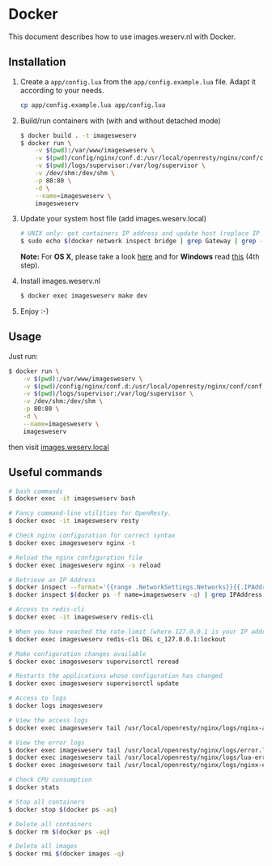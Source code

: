# Docker

This document describes how to use images.weserv.nl with Docker.

## Installation

1. Create a `app/config.lua` from the `app/config.example.lua` file. Adapt it according to your needs.

    ```bash
    cp app/config.example.lua app/config.lua
    ```

2. Build/run containers with (with and without detached mode)

    ```bash
    $ docker build . -t imagesweserv
    $ docker run \
        -v $(pwd):/var/www/imagesweserv \
        -v $(pwd)/config/nginx/conf.d:/usr/local/openresty/nginx/conf/conf.d/ \
        -v $(pwd)/logs/supervisor:/var/log/supervisor \
        -v /dev/shm:/dev/shm \
        -p 80:80 \
        -d \
        --name=imagesweserv \
        imagesweserv
    ```

3. Update your system host file (add images.weserv.local)

    ```bash
    # UNIX only: get containers IP address and update host (replace IP according to your configuration) (on Windows, edit C:\Windows\System32\drivers\etc\hosts)
    $ sudo echo $(docker network inspect bridge | grep Gateway | grep -o -E '[0-9\.]+') "images.weserv.local" >> /etc/hosts
    ```

    **Note:** For **OS X**, please take a look [here](https://docs.docker.com/docker-for-mac/networking/) and for **Windows** read [this](https://docs.docker.com/docker-for-windows/#/step-4-explore-the-application-and-run-examples) (4th step).

4. Install images.weserv.nl

    ```bash
    $ docker exec imagesweserv make dev
    ```

5. Enjoy :-)

## Usage

Just run:
```bash
$ docker run \
    -v $(pwd):/var/www/imagesweserv \
    -v $(pwd)/config/nginx/conf.d:/usr/local/openresty/nginx/conf/conf.d/ \
    -v $(pwd)/logs/supervisor:/var/log/supervisor \
    -v /dev/shm:/dev/shm \
    -p 80:80 \
    -d \
    --name=imagesweserv \
    imagesweserv
```
then visit [images.weserv.local](http://images.weserv.local)  

## Useful commands

```bash
# bash commands
$ docker exec -it imagesweserv bash

# Fancy command-line utilities for OpenResty.
$ docker exec -it imagesweserv resty

# Check nginx configuration for correct syntax
$ docker exec imagesweserv nginx -t

# Reload the nginx configuration file
$ docker exec imagesweserv nginx -s reload

# Retrieve an IP Address
$ docker inspect --format='{{range .NetworkSettings.Networks}}{{.IPAddress}}{{end}}' $(docker ps -f name=imagesweserv -q)
$ docker inspect $(docker ps -f name=imagesweserv -q) | grep IPAddress

# Access to redis-cli
$ docker exec -it imagesweserv redis-cli

# When you have reached the rate-limit (where 127.0.0.1 is your IP address)
$ docker exec imagesweserv redis-cli DEL c_127.0.0.1:lockout

# Make configuration changes available
$ docker exec imagesweserv supervisorctl reread

# Restarts the applications whose configuration has changed
$ docker exec imagesweserv supervisorctl update

# Access to logs
$ docker logs imagesweserv

# View the access logs
$ docker exec imagesweserv tail /usr/local/openresty/nginx/logs/nginx-access.log

# View the error logs
$ docker exec imagesweserv tail /usr/local/openresty/nginx/logs/error.log
$ docker exec imagesweserv tail /usr/local/openresty/nginx/logs/lua-error.log
$ docker exec imagesweserv tail /usr/local/openresty/nginx/logs/nginx-error.log

# Check CPU consumption
$ docker stats

# Stop all containers
$ docker stop $(docker ps -aq)

# Delete all containers
$ docker rm $(docker ps -aq)

# Delete all images
$ docker rmi $(docker images -q)
```